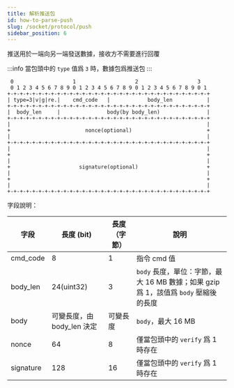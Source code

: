 ```yaml
---
title: 解析推送包
id: how-to-parse-push
slug: /socket/protocol/push
sidebar_position: 6
---
```


推送用於一端向另一端發送數據，接收方不需要進行回覆

:::info
當包頭中的 `type` 值爲 `3` 時，數據包爲推送包
:::

```
 0                   1                   2                   3
 0 1 2 3 4 5 6 7 8 9 0 1 2 3 4 5 6 7 8 9 0 1 2 3 4 5 6 7 8 9 0 1
+-+-+-+-+-+-+-+-+-+-+-+-+-+-+-+-+-+-+-+-+-+-+-+-+-+-+-+-+-+-+-+-+
| type=3|v|g|re.|    cmd_code   |            body_len           |
+-+-+-+-+-+-+-+-+-+-+-+-+-+-+-+-+-+-+-+-+-+-+-+-+-+-+-+-+-+-+-+-+
|  body_len     |               body(by body_len)               |
+-+-+-+-+-+-+-+-+-+-+-+-+-+-+-+-+-+-+-+-+-+-+-+-+-+-+-+-+-+-+-+-+
|                                                               |
+                        nonce(optional)                        +
|                                                               |
+-+-+-+-+-+-+-+-+-+-+-+-+-+-+-+-+-+-+-+-+-+-+-+-+-+-+-+-+-+-+-+-+
|                                                               |
+                                                               +
|                                                               |
+                      signature(optional)                      +
|                                                               |
+                                                               +
|                                                               |
+-+-+-+-+-+-+-+-+-+-+-+-+-+-+-+-+-+-+-+-+-+-+-+-+-+-+-+-+-+-+-+-+
```

字段說明：

| 字段      | 長度 (bit)                 | 長度（字節）| 說明                                                                                 |
| --------- | -------------------------- | ------------ | ------------------------------------------------------------------------------------ |
| cmd_code  | 8                          | 1            | 指令 cmd 值                                                                          |
| body_len  | 24(uint32)                 | 3            | `body` 長度，單位：字節，最大 16 MB 數據；如果 gzip 爲 1，該值爲 `body` 壓縮後的長度 |
| body      | 可變長度，由 body_len 決定 | 可變長度     | `body`，最大 16 MB                                                                   |
| nonce     | 64                         | 8            | 僅當包頭中的 `verify` 爲 1 時存在                                                    |
| signature | 128                        | 16           | 僅當包頭中的 `verify` 爲 1 時存在                                                    |
